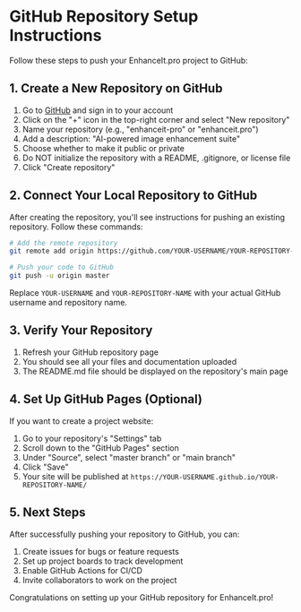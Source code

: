 # GitHub Repository Setup Instructions

Follow these steps to push your EnhanceIt.pro project to GitHub:

## 1. Create a New Repository on GitHub

1. Go to [GitHub](https://github.com) and sign in to your account
2. Click on the "+" icon in the top-right corner and select "New repository"
3. Name your repository (e.g., "enhanceit-pro" or "enhanceit.pro")
4. Add a description: "AI-powered image enhancement suite"
5. Choose whether to make it public or private
6. Do NOT initialize the repository with a README, .gitignore, or license file
7. Click "Create repository"

## 2. Connect Your Local Repository to GitHub

After creating the repository, you'll see instructions for pushing an existing repository. Follow these commands:

```bash
# Add the remote repository
git remote add origin https://github.com/YOUR-USERNAME/YOUR-REPOSITORY-NAME.git

# Push your code to GitHub
git push -u origin master
```

Replace `YOUR-USERNAME` and `YOUR-REPOSITORY-NAME` with your actual GitHub username and repository name.

## 3. Verify Your Repository

1. Refresh your GitHub repository page
2. You should see all your files and documentation uploaded
3. The README.md file should be displayed on the repository's main page

## 4. Set Up GitHub Pages (Optional)

If you want to create a project website:

1. Go to your repository's "Settings" tab
2. Scroll down to the "GitHub Pages" section
3. Under "Source", select "master branch" or "main branch"
4. Click "Save"
5. Your site will be published at `https://YOUR-USERNAME.github.io/YOUR-REPOSITORY-NAME/`

## 5. Next Steps

After successfully pushing your repository to GitHub, you can:

1. Create issues for bugs or feature requests
2. Set up project boards to track development
3. Enable GitHub Actions for CI/CD
4. Invite collaborators to work on the project

Congratulations on setting up your GitHub repository for EnhanceIt.pro! 